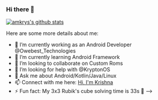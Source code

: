 ### Hi there 👋


[![amkrys's github stats](https://github-readme-stats.vercel.app/api?username=amkrys)](https://github.com/amkrys)

Here are some more details about me:

- 🔭 I’m currently working as an Android Developer @Owebest_Technologies
- 🌱 I’m currently learning Android Framework
- 👯 I’m looking to collaborate on Custom Roms
- 🤔 I’m looking for help with @KryptonOS
- 💬 Ask me about Android/Kotlin/Java/Linux
- 📫 Connect with me here: [Hi, I'm Krishna](https://www.linkedin.com/in/krishna-vaishnav-28425b172 "Krishna's Linkedin") 
- ⚡ Fun fact: My 3x3 Rubik's cube solving time is 33s 🤔
-->
